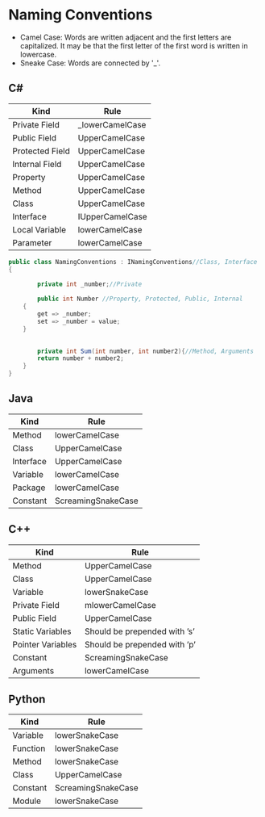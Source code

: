 # Naming Conventions
<ul>
	<li>Camel Case: Words are written adjacent and the first letters are capitalized. It may be that the first letter of the first word is written in lowercase.</li>
	<li>Sneake Case: Words are connected by '_'.</li>
</ul>


## C#

| Kind  | Rule |
| ------------- | ------------- |
| Private Field  | _lowerCamelCase  |
| Public Field  | UpperCamelCase  |
| Protected Field  | UpperCamelCase  |
| Internal Field  | UpperCamelCase  |
| Property  | UpperCamelCase  |
| Method  | UpperCamelCase  |
| Class  | UpperCamelCase  |
| Interface  | IUpperCamelCase  |
| Local Variable  | lowerCamelCase  |
| Parameter  | lowerCamelCase  |

```c#
public class NamingConventions : INamingConventions//Class, Interface
{   

    	private int _number;//Private
    
    	public int Number //Property, Protected, Public, Internal
	{
		get => _number;
		set => _number = value;
	}

	
    	private int Sum(int number, int number2){//Method, Arguments
		return number + number2;
	}
}
```


## Java

| Kind  | Rule |
| ------------- | ------------- |
| Method  | lowerCamelCase  |
| Class  | UpperCamelCase  |
| Interface  | UpperCamelCase  |
| Variable  | lowerCamelCase  |
| Package  | lowerCamelCase  |
| Constant  | ScreamingSnakeCase  |

## C++

| Kind  | Rule |
| ------------- | ------------- |
| Method  | UpperCamelCase  |
| Class  | UpperCamelCase  |
| Variable  | lowerSnakeCase  
| Private Field  | mlowerCamelCase  |
| Public Field  | UpperCamelCase  |
| Static Variables  | Should be prepended with ’s’  |
| Pointer Variables  | Should be prepended with ’p’  |
| Constant  | ScreamingSnakeCase  |
| Arguments  | lowerCamelCase  |

## Python
| Kind  | Rule |
| ------------- | ------------- |
| Variable  | lowerSnakeCase  |
| Function  | lowerSnakeCase  |
| Method  | lowerSnakeCase  |
| Class  | UpperCamelCase  |
| Constant  | ScreamingSnakeCase  |
| Module  | lowerSnakeCase  |


